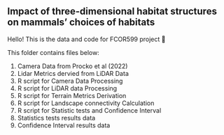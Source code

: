 ## Impact of three-dimensional habitat structures on mammals’ choices of habitats
Hello! This is the data and code for FCOR599 project 🚀

This folder contains files below:

1. Camera Data from Procko et al (2022)
2. Lidar Metrics dervied from LiDAR Data
3. R script for Camera Data Processing
4. R script for LiDAR data Processing
5. R script for Terrain Metrics Derivation 
6. R script for Landscape connectivity Calculation
7. R script for Statistic tests and Confidence Interval
8. Statistics tests results data 
9. Confidence Interval results data
